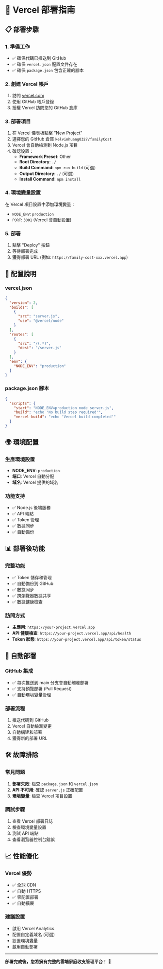 # 🚀 Vercel 部署指南

## 📋 部署步驟

### 1. 準備工作
- ✅ 確保代碼已推送到 GitHub
- ✅ 確保 `vercel.json` 配置文件存在
- ✅ 確保 `package.json` 包含正確的腳本

### 2. 創建 Vercel 帳戶
1. 訪問 [vercel.com](https://vercel.com)
2. 使用 GitHub 帳戶登錄
3. 授權 Vercel 訪問您的 GitHub 倉庫

### 3. 部署項目
1. 在 Vercel 儀表板點擊 "New Project"
2. 選擇您的 GitHub 倉庫 `kelvinhuang0327/familyCost`
3. Vercel 會自動檢測到 Node.js 項目
4. 確認設置：
   - **Framework Preset**: Other
   - **Root Directory**: `./`
   - **Build Command**: `npm run build` (可選)
   - **Output Directory**: `./` (可選)
   - **Install Command**: `npm install`

### 4. 環境變量設置
在 Vercel 項目設置中添加環境變量：
- `NODE_ENV`: `production`
- `PORT`: `3001` (Vercel 會自動設置)

### 5. 部署
1. 點擊 "Deploy" 按鈕
2. 等待部署完成
3. 獲得部署 URL (例如: `https://family-cost-xxx.vercel.app`)

## 🔧 配置說明

### vercel.json
```json
{
  "version": 2,
  "builds": [
    {
      "src": "server.js",
      "use": "@vercel/node"
    }
  ],
  "routes": [
    {
      "src": "/(.*)",
      "dest": "/server.js"
    }
  ],
  "env": {
    "NODE_ENV": "production"
  }
}
```

### package.json 腳本
```json
{
  "scripts": {
    "start": "NODE_ENV=production node server.js",
    "build": "echo 'No build step required'",
    "vercel-build": "echo 'Vercel build completed'"
  }
}
```

## 🌍 環境配置

### 生產環境設置
- **NODE_ENV**: `production`
- **端口**: Vercel 自動分配
- **域名**: Vercel 提供的域名

### 功能支持
- ✅ Node.js 後端服務
- ✅ API 端點
- ✅ Token 管理
- ✅ 數據同步
- ✅ 自動備份

## 📊 部署後功能

### 完整功能
- ✅ Token 儲存和管理
- ✅ 自動備份到 GitHub
- ✅ 數據同步
- ✅ 跨瀏覽器數據共享
- ✅ 數據健康檢查

### 訪問方式
- **主應用**: `https://your-project.vercel.app`
- **API 健康檢查**: `https://your-project.vercel.app/api/health`
- **Token 狀態**: `https://your-project.vercel.app/api/token/status`

## 🔄 自動部署

### GitHub 集成
- ✅ 每次推送到 main 分支會自動觸發部署
- ✅ 支持預覽部署 (Pull Request)
- ✅ 自動環境變量管理

### 部署流程
1. 推送代碼到 GitHub
2. Vercel 自動檢測變更
3. 自動構建和部署
4. 獲得新的部署 URL

## 🛠️ 故障排除

### 常見問題
1. **部署失敗**: 檢查 `package.json` 和 `vercel.json`
2. **API 不可用**: 確認 `server.js` 正確配置
3. **環境變量**: 檢查 Vercel 項目設置

### 調試步驟
1. 查看 Vercel 部署日誌
2. 檢查環境變量設置
3. 測試 API 端點
4. 查看瀏覽器控制台錯誤

## 📈 性能優化

### Vercel 優勢
- ✅ 全球 CDN
- ✅ 自動 HTTPS
- ✅ 零配置部署
- ✅ 自動擴展

### 建議設置
- 啟用 Vercel Analytics
- 配置自定義域名 (可選)
- 設置環境變量
- 啟用自動部署

---

**部署完成後，您將擁有完整的雲端家庭收支管理平台！** 🎉
